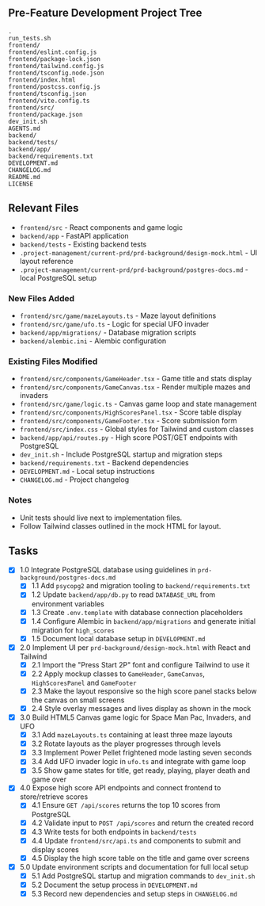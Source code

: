 ## Pre-Feature Development Project Tree
```
.
run_tests.sh
frontend/
frontend/eslint.config.js
frontend/package-lock.json
frontend/tailwind.config.js
frontend/tsconfig.node.json
frontend/index.html
frontend/postcss.config.js
frontend/tsconfig.json
frontend/vite.config.ts
frontend/src/
frontend/package.json
dev_init.sh
AGENTS.md
backend/
backend/tests/
backend/app/
backend/requirements.txt
DEVELOPMENT.md
CHANGELOG.md
README.md
LICENSE
```

## Relevant Files
- `frontend/src` - React components and game logic
- `backend/app` - FastAPI application
- `backend/tests` - Existing backend tests
- `.project-management/current-prd/prd-background/design-mock.html` - UI layout reference
- `.project-management/current-prd/prd-background/postgres-docs.md` - local PostgreSQL setup

### New Files Added
- `frontend/src/game/mazeLayouts.ts` - Maze layout definitions
- `frontend/src/game/ufo.ts` - Logic for special UFO invader
- `backend/app/migrations/` - Database migration scripts
- `backend/alembic.ini` - Alembic configuration

### Existing Files Modified
- `frontend/src/components/GameHeader.tsx` - Game title and stats display
- `frontend/src/components/GameCanvas.tsx` - Render multiple mazes and invaders
- `frontend/src/game/logic.ts` - Canvas game loop and state management
- `frontend/src/components/HighScoresPanel.tsx` - Score table display
- `frontend/src/components/GameFooter.tsx` - Score submission form
- `frontend/src/index.css` - Global styles for Tailwind and custom classes
- `backend/app/api/routes.py` - High score POST/GET endpoints with PostgreSQL
- `dev_init.sh` - Include PostgreSQL startup and migration steps
- `backend/requirements.txt` - Backend dependencies
- `DEVELOPMENT.md` - Local setup instructions
- `CHANGELOG.md` - Project changelog

### Notes
- Unit tests should live next to implementation files.
- Follow Tailwind classes outlined in the mock HTML for layout.

## Tasks
- [x] 1.0 Integrate PostgreSQL database using guidelines in `prd-background/postgres-docs.md`
  - [x] 1.1 Add `psycopg2` and migration tooling to `backend/requirements.txt`
  - [x] 1.2 Update `backend/app/db.py` to read `DATABASE_URL` from environment variables
  - [x] 1.3 Create `.env.template` with database connection placeholders
  - [x] 1.4 Configure Alembic in `backend/app/migrations` and generate initial migration for `high_scores`
  - [x] 1.5 Document local database setup in `DEVELOPMENT.md`
- [x] 2.0 Implement UI per `prd-background/design-mock.html` with React and Tailwind
  - [x] 2.1 Import the "Press Start 2P" font and configure Tailwind to use it
  - [x] 2.2 Apply mockup classes to `GameHeader`, `GameCanvas`, `HighScoresPanel` and `GameFooter`
  - [x] 2.3 Make the layout responsive so the high score panel stacks below the canvas on small screens
  - [x] 2.4 Style overlay messages and lives display as shown in the mock
- [x] 3.0 Build HTML5 Canvas game logic for Space Man Pac, Invaders, and UFO
  - [x] 3.1 Add `mazeLayouts.ts` containing at least three maze layouts
  - [x] 3.2 Rotate layouts as the player progresses through levels
  - [x] 3.3 Implement Power Pellet frightened mode lasting seven seconds
  - [x] 3.4 Add UFO invader logic in `ufo.ts` and integrate with game loop
  - [x] 3.5 Show game states for title, get ready, playing, player death and game over
- [x] 4.0 Expose high score API endpoints and connect frontend to store/retrieve scores
  - [x] 4.1 Ensure `GET /api/scores` returns the top 10 scores from PostgreSQL
  - [x] 4.2 Validate input to `POST /api/scores` and return the created record
  - [x] 4.3 Write tests for both endpoints in `backend/tests`
  - [x] 4.4 Update `frontend/src/api.ts` and components to submit and display scores
  - [x] 4.5 Display the high score table on the title and game over screens
- [x] 5.0 Update environment scripts and documentation for full local setup
  - [x] 5.1 Add PostgreSQL startup and migration commands to `dev_init.sh`
  - [x] 5.2 Document the setup process in `DEVELOPMENT.md`
  - [x] 5.3 Record new dependencies and setup steps in `CHANGELOG.md`
